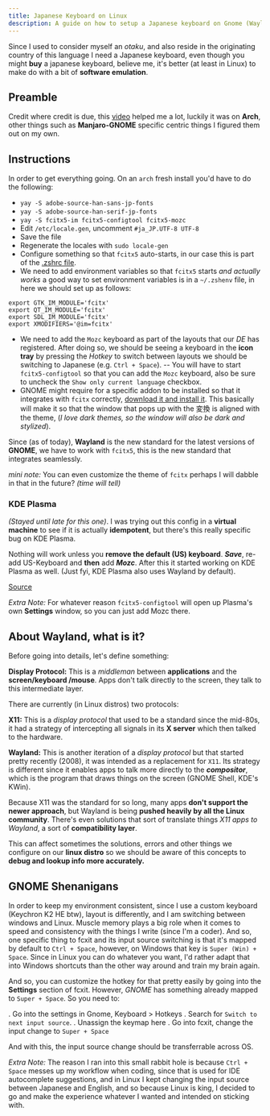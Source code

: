 ```yaml
---
title: Japanese Keyboard on Linux
description: A guide on how to setup a Japanese keyboard on Gnome (Wayland)
---
```


Since I used to consider myself an _otaku_, and also reside in the originating country of this language 
I need a Japanese keyboard, even though you might **buy** a japanese keyboard, believe 
me, it's better (at least in Linux) to make do with a bit of **software emulation**.

## Preamble

Credit where credit is due, this [video](https://www.youtube.com/watch?v=lJoXhS4EUJs) helped me a lot, luckily it was on 
**Arch**, other things such as **Manjaro-GNOME** specific centric things I figured them 
out on my own.

## Instructions

In order to get everything going. On an `arch` fresh install you'd have to do the 
following:

- `yay -S adobe-source-han-sans-jp-fonts`
- `yay -S adobe-source-han-serif-jp-fonts`
- `yay -S fcitx5-im fcitx5-configtool fcitx5-mozc`
- Edit `/etc/locale.gen`, uncomment `#ja_JP.UTF-8 UTF-8`
- Save the file
- Regenerate the locales with `sudo locale-gen`
- Configure something so that `fcitx5` auto-starts, in our case this is part of the 
[.zshrc file](/settings/zsh).
- We need to add environment variables so that `fcitx5` starts _and actually works_ 
a good way to set environment variables is in a `~/.zshenv` file, in here we should 
set up as follows:
```
export GTK_IM_MODULE='fcitx'
export QT_IM_MODULE='fcitx'
export SDL_IM_MODULE='fcitx'
export XMODIFIERS='@im=fcitx'
```
- We need to add the `Mozc` keyboard as part of the layouts that our _DE_ has registered. 
After doing so, we should be seeing a keyboard in the **icon tray** by pressing the 
_Hotkey_ to switch between layouts we should be switching to Japanese (e.g. `Ctrl + Space`). 
    -- You will have to start `fcitx5-configtool` so that you can add the `Mozc` keyboard, also 
    be sure to uncheck the `Show only current language` checkbox.
- GNOME might require for a specific addon to be installed so that it integrates with 
`fcitx` correctly, [download it and install it](https://extensions.gnome.org/extension/261/kimpanel/). 
This basically will make it so that the window that pops up with the 変換 is aligned 
with the theme, (_I love dark themes, so the window will also be dark and stylized_).

Since (as of today), **Wayland** is the new standard for the latest versions of 
**GNOME**, we have to work with `fcitx5`, this is the new standard that integrates 
seamlessly.

_mini note:_ You can even customize the theme of `fcitx` perhaps I will dabble in 
that in the future? _(time will tell)_

### KDE Plasma

_(Stayed until late for this one)_. I was trying out this config in a **virtual machine**
to see if it is actually **idempotent**, but there's this really specific bug on KDE 
Plasma.

Nothing will work unless you **remove the default (US) keyboard**. **_Save_**, re-add 
US-Keyboard and **then** add **_Mozc_**. After this it started working on KDE Plasma 
as well. (Just fyi, KDE Plasma also uses Wayland by default).

[Source](https://www.reddit.com/r/GarudaLinux/comments/q23yya/keyboard_layout_reset_on_reboot/)

_Extra Note:_ For whatever reason `fcitx5-configtool` will open up Plasma's own 
**Settings** window, so you can just add Mozc there.

## About Wayland, what is it?

Before going into details, let's define something:

**Display Protocol:** This is a _middleman_ between **applications** and the **screen/keyboard
/mouse**. Apps don't talk directly to the screen, they talk to this intermediate layer.

There are currently (in Linux distros) two protocols:

**X11:** This is a _display protocol_ that used to be a standard since the mid-80s, 
it had a strategy of intercepting all signals in its **X server** which then talked 
to the hardware.

**Wayland:** This is another iteration of a _display protocol_ but that started 
pretty recently (2008), it was intended as a replacement for `X11`. Its strategy is 
different since it enables apps to talk more directly to the **_compositor_**, which 
is the program that draws things on the screen (GNOME Shell, KDE's KWin).

Because X11 was the standard for so long, many apps **don't support the newer approach**, 
but Wayland is being **pushed heavily by all the Linux community**. There's even 
solutions that sort of translate things _X11 apps to Wayland_, a sort of **compatibility 
layer**.

This can affect sometimes the solutions, errors and other things we configure on 
our **linux distro** so we should be aware of this concepts to **debug and lookup 
info more accurately.**

## GNOME Shenanigans

In order to keep my environment consistent, since I use a custom keyboard (Keychron 
K2 HE btw), layout is differently, and I am switching between windows and Linux. 
Muscle memory plays a big role when it comes to speed and consistency with the things 
I write (since I'm a coder). And so, one specific thing to fcxit and its input source 
switching is that it's mapped by default to `Ctrl + Space`, however, on Windows that 
key is `Super (Win) + Space`. Since in Linux you can do whatever you want, I'd rather 
adapt that into Windows shortcuts than the other way around and train my brain again.

And so, you can customize the hotkey for that pretty easily by going into the **Settings** 
section of fcxit. However, _GNOME_ has something already mapped to `Super + Space`. 
So you need to:

. Go into the settings in Gnome, Keyboard > Hotkeys
. Search for `Switch to next input source`.
. Unassign the keymap here
. Go into fcxit, change the input change to `Super + Space`

And with this, the input source change should be transferrable across OS.

_Extra Note:_ The reason I ran into this small rabbit hole is because `Ctrl + Space` 
messes up my workflow when coding, since that is used for IDE autocomplete suggestions, 
and in Linux I kept changing the input source between Japanese and English, and so 
because Linux is king, I decided to go and make the experience whatever I wanted and 
intended on sticking with.